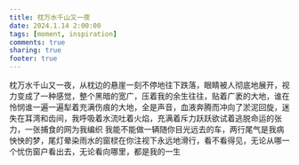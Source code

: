 ```yaml
---
title: 枕万水千山又一夜
date: 2024.1.14 2:00:00
tags: [moment, inspiration]
comments: true
sharing: true
footer: true
---
```

枕万水千山又一夜，从枕边的悬崖一刻不停地往下跌落，眼睛被人彻底地展开，视力变成了一种感觉，整个黑暗的宽广，压着我的余生往往，贴着广袤的大地，谁在怜悯谁一遍一遍犁着充满伤痕的大地，全是声音，血液奔腾而冲向了淤泥回旋，迷失在耳湾和齿间，我呼吸着水流吐着火焰，充满着斥力跃跃欲试着逃脱命运的张力，一张捕食的网为我编织
我能不能做一辆随你目光远去的车，两行尾气是我病怏怏的梦，尾灯晕染雨水的窗棂在你注视下永远地滑行，看不看得见，无论从哪一个忧伤窗户看出去，无论看向哪里，都是我的一生

